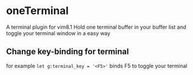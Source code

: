 # oneTerminal
A terminal plugin for vim8.1
Hold one terminal buffer in your buffer list and toggle your terminal window in a easy way

## Change key-binding for terminal
for example
`let g:terminal_key = '<F5>'` binds F5 to toggle your terminal

